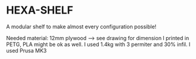 # HEXA-SHELF
A modular shelf to make almost every configuration possible!

Needed material: 
12mm plywood --> see drawing for dimension
I printed in PETG, PLA might be ok as well. I used 1.4kg with 3 permiter and 30% infil. I used Prusa MK3

